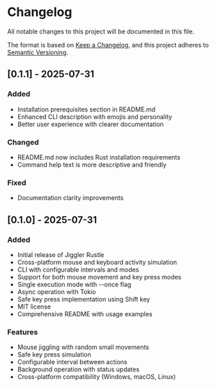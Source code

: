 # Changelog

All notable changes to this project will be documented in this file.

The format is based on [Keep a Changelog](https://keepachangelog.com/en/1.0.0/),
and this project adheres to [Semantic Versioning](https://semver.org/spec/v2.0.0.html).

## [0.1.1] - 2025-07-31

### Added

- Installation prerequisites section in README.md
- Enhanced CLI description with emojis and personality
- Better user experience with clearer documentation

### Changed

- README.md now includes Rust installation requirements
- Command help text is more descriptive and friendly

### Fixed

- Documentation clarity improvements

## [0.1.0] - 2025-07-31

### Added

- Initial release of Jiggler Rustle
- Cross-platform mouse and keyboard activity simulation
- CLI with configurable intervals and modes
- Support for both mouse movement and key press modes
- Single execution mode with --once flag
- Async operation with Tokio
- Safe key press implementation using Shift key
- MIT license
- Comprehensive README with usage examples

### Features

- Mouse jiggling with random small movements
- Safe key press simulation
- Configurable interval between actions
- Background operation with status updates
- Cross-platform compatibility (Windows, macOS, Linux)
